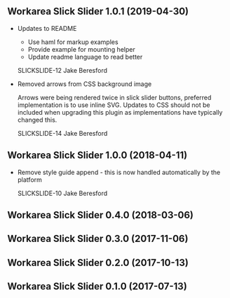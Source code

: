 Workarea Slick Slider 1.0.1 (2019-04-30)
--------------------------------------------------------------------------------

*   Updates to README

    * Use haml for markup examples
    * Provide example for mounting helper
    * Update readme language to read better

    SLICKSLIDE-12
    Jake Beresford

*   Removed arrows from CSS background image

    Arrows were being rendered twice in slick slider buttons, preferred implementation is to use inline SVG.
    Updates to CSS should not be included when upgrading this plugin as implementations have typically changed this.

    SLICKSLIDE-14
    Jake Beresford



Workarea Slick Slider 1.0.0 (2018-04-11)
--------------------------------------------------------------------------------

*   Remove style guide append - this is now handled automatically by the platform

    SLICKSLIDE-10
    Jake Beresford


Workarea Slick Slider 0.4.0 (2018-03-06)
--------------------------------------------------------------------------------


Workarea Slick Slider 0.3.0 (2017-11-06)
--------------------------------------------------------------------------------


Workarea Slick Slider 0.2.0 (2017-10-13)
--------------------------------------------------------------------------------


Workarea Slick Slider 0.1.0 (2017-07-13)
--------------------------------------------------------------------------------
